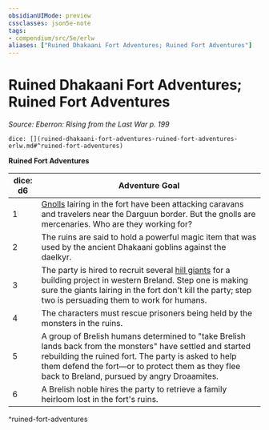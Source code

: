 ```yaml
---
obsidianUIMode: preview
cssclasses: json5e-note
tags:
- compendium/src/5e/erlw
aliases: ["Ruined Dhakaani Fort Adventures; Ruined Fort Adventures"]
---
```

# Ruined Dhakaani Fort Adventures; Ruined Fort Adventures
*Source: Eberron: Rising from the Last War p. 199* 

`dice: [](ruined-dhakaani-fort-adventures-ruined-fort-adventures-erlw.md#^ruined-fort-adventures)`

**Ruined Fort Adventures**

| dice: d6 | Adventure Goal |
|----------|----------------|
| 1 | [Gnolls](compendium/bestiary/humanoid/gnoll.md) lairing in the fort have been attacking caravans and travelers near the Darguun border. But the gnolls are mercenaries. Who are they working for? |
| 2 | The ruins are said to hold a powerful magic item that was used by the ancient Dhakaani goblins against the daelkyr. |
| 3 | The party is hired to recruit several [hill giants](compendium/bestiary/giant/hill-giant.md) for a building project in western Breland. Step one is making sure the giants lairing in the fort don't kill the party; step two is persuading them to work for humans. |
| 4 | The characters must rescue prisoners being held by the monsters in the ruins. |
| 5 | A group of Brelish humans determined to "take Brelish lands back from the monsters" have settled and started rebuilding the ruined fort. The party is asked to help them defend the fort—or to protect them as they flee back to Breland, pursued by angry Droaamites. |
| 6 | A Brelish noble hires the party to retrieve a family heirloom lost in the fort's ruins. |
^ruined-fort-adventures